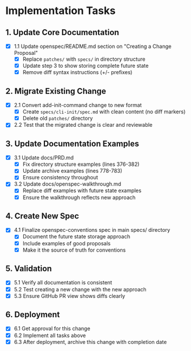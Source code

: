 # Implementation Tasks

## 1. Update Core Documentation
- [x] 1.1 Update openspec/README.md section on "Creating a Change Proposal"
  - [x] Replace `patches/` with `specs/` in directory structure
  - [x] Update step 3 to show storing complete future state
  - [x] Remove diff syntax instructions (+/- prefixes)

## 2. Migrate Existing Change
- [x] 2.1 Convert add-init-command change to new format
  - [x] Create `specs/cli-init/spec.md` with clean content (no diff markers)
  - [x] Delete old `patches/` directory
- [x] 2.2 Test that the migrated change is clear and reviewable

## 3. Update Documentation Examples
- [x] 3.1 Update docs/PRD.md
  - [x] Fix directory structure examples (lines 376-382)
  - [x] Update archive examples (lines 778-783)
  - [x] Ensure consistency throughout
- [x] 3.2 Update docs/openspec-walkthrough.md
  - [x] Replace diff examples with future state examples
  - [x] Ensure the walkthrough reflects new approach

## 4. Create New Spec
- [x] 4.1 Finalize openspec-conventions spec in main specs/ directory
  - [x] Document the future state storage approach
  - [x] Include examples of good proposals
  - [x] Make it the source of truth for conventions

## 5. Validation
- [x] 5.1 Verify all documentation is consistent
- [x] 5.2 Test creating a new change with the new approach
- [x] 5.3 Ensure GitHub PR view shows diffs clearly

## 6. Deployment
- [x] 6.1 Get approval for this change
- [x] 6.2 Implement all tasks above
- [x] 6.3 After deployment, archive this change with completion date